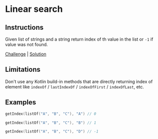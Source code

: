 # Linear search

## Instructions

Given list of strings and a string return index of th value in the list or `-1` if value was not found.

[Challenge](Challenge.kt) | [Solution](Solution.kt)

## Limitations

Don't use any Kotlin build-in methods that are directly returning index of element like `indexOf` / `lastIndexOf` /
`indexOfFirst` / `indexOfLast`, etc.

## Examples

```kotlin
getIndex(listOf("A", "B", "C"), "A") // 0

getIndex(listOf("A", "B", "C"), "B") // 1

getIndex(listOf("A", "B", "C"), "D") // -1
```
